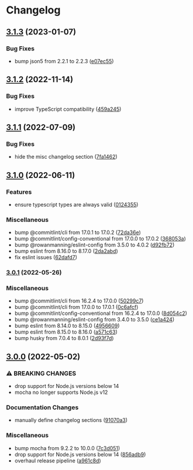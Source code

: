 # Changelog

## [3.1.3](https://github.com/rowanmanning/dates-between/compare/v3.1.2...v3.1.3) (2023-01-07)


### Bug Fixes

* bump json5 from 2.2.1 to 2.2.3 ([e07ec55](https://github.com/rowanmanning/dates-between/commit/e07ec559b34027024199da3344f9c1f701ac85c2))

## [3.1.2](https://github.com/rowanmanning/dates-between/compare/v3.1.1...v3.1.2) (2022-11-14)


### Bug Fixes

* improve TypeScript compatibility ([459a245](https://github.com/rowanmanning/dates-between/commit/459a2456a817da84337298630a426c712abc7c19))

## [3.1.1](https://github.com/rowanmanning/dates-between/compare/v3.1.0...v3.1.1) (2022-07-09)


### Bug Fixes

* hide the misc changelog section ([7fa1462](https://github.com/rowanmanning/dates-between/commit/7fa14623f3e5883f70cf471392d4f518cfebc00e))

## [3.1.0](https://github.com/rowanmanning/dates-between/compare/v3.0.1...v3.1.0) (2022-06-11)


### Features

* ensure typescript types are always valid ([0124355](https://github.com/rowanmanning/dates-between/commit/01243557229c84eeb4ae6ed277a545113a5aef85))


### Miscellaneous

* bump @commitlint/cli from 17.0.1 to 17.0.2 ([72da36e](https://github.com/rowanmanning/dates-between/commit/72da36e1756bd39a071824a56cc90b1e4fa94c3b))
* bump @commitlint/config-conventional from 17.0.0 to 17.0.2 ([368053a](https://github.com/rowanmanning/dates-between/commit/368053afa3a0735482d3e088ab73386d38cc000c))
* bump @rowanmanning/eslint-config from 3.5.0 to 4.0.2 ([d92fb72](https://github.com/rowanmanning/dates-between/commit/d92fb721b0942d8d7c6ec1601045d2de6e7cdc7a))
* bump eslint from 8.16.0 to 8.17.0 ([2da2abd](https://github.com/rowanmanning/dates-between/commit/2da2abda40fa43d3f3fe936f0ac18024801f0d18))
* fix eslint issues ([62dafd7](https://github.com/rowanmanning/dates-between/commit/62dafd77338b92f90c46bccca224f937f751cbb8))

### [3.0.1](https://github.com/rowanmanning/dates-between/compare/v3.0.0...v3.0.1) (2022-05-26)


### Miscellaneous

* bump @commitlint/cli from 16.2.4 to 17.0.0 ([50299c7](https://github.com/rowanmanning/dates-between/commit/50299c7bd676ea488cc549d70edc88a8adc47fe8))
* bump @commitlint/cli from 17.0.0 to 17.0.1 ([0c6afcf](https://github.com/rowanmanning/dates-between/commit/0c6afcf148eb65b04b6781cade47da290647c549))
* bump @commitlint/config-conventional from 16.2.4 to 17.0.0 ([8d054c2](https://github.com/rowanmanning/dates-between/commit/8d054c2e7f3378ca7c4109c45c9d222830e7a467))
* bump @rowanmanning/eslint-config from 3.4.0 to 3.5.0 ([ce1a424](https://github.com/rowanmanning/dates-between/commit/ce1a424fc2d9d4a9deafd016563a1fbf172ae3b3))
* bump eslint from 8.14.0 to 8.15.0 ([4956609](https://github.com/rowanmanning/dates-between/commit/495660932b282ca34b2d70fc4db0e448590a4aa2))
* bump eslint from 8.15.0 to 8.16.0 ([a571c63](https://github.com/rowanmanning/dates-between/commit/a571c63104b96c1e9410555da8ad7f25d7809025))
* bump husky from 7.0.4 to 8.0.1 ([2d93f7d](https://github.com/rowanmanning/dates-between/commit/2d93f7da2ef6f1b4f7ffb24fc821f9f16e539a0b))

## [3.0.0](https://github.com/rowanmanning/dates-between/compare/v2.1.0...v3.0.0) (2022-05-02)


### ⚠ BREAKING CHANGES

* drop support for Node.js versions below 14
* mocha no longer supports Node.js v12

### Documentation Changes

* manually define changelog sections ([91070a3](https://github.com/rowanmanning/dates-between/commit/91070a3179077850809f89767048f9804a3315c9))


### Miscellaneous

* bump mocha from 9.2.2 to 10.0.0 ([7c3d051](https://github.com/rowanmanning/dates-between/commit/7c3d05153b53e8f30e71d721fd3b8ac674673c74))
* drop support for Node.js versions below 14 ([856adb9](https://github.com/rowanmanning/dates-between/commit/856adb9d825fa68a2398e90b7fa1a86a15975b3f))
* overhaul release pipeline ([a961c8d](https://github.com/rowanmanning/dates-between/commit/a961c8d444daf719a8364fd8c813529d145a3ee7))
